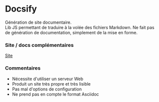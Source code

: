 # Docsify

Génération de site documentaire.  
Lib JS permettant de traduire à la volée des fichiers Markdown.
Ne fait pas de génération de documentation, simplement de la mise en forme.

### Site / docs complémentaires

[Site](https://docsify.js.org/#/)

### Commentaires

* Nécessite d'utiliser un serveur Web
* Produit un site très propre et très lisible
* Pas mal d'options de configuration
* Ne prend pas en compte le format Asciidoc

